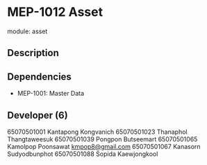 # MEP-1012 Asset

module: asset

## Description

## Dependencies

- MEP-1001: Master Data

## Developer (6)

65070501001 Kantapong Kongvanich
65070501023 Thanaphol Thangtaweesuk
65070501039 Pongpon Butseemart
65070501065 Kamolpop Poonsawat kmpop8@gmail.com
65070501067 Kanasorn Sudyodbunphot
65070501088 Sopida Kaewjongkool
